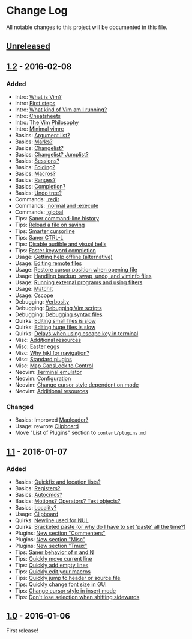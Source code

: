 # Change Log

All notable changes to this project will be documented in this file.

## [Unreleased]

## [1.2] - 2016-02-08

### Added

- Intro: [What is Vim?](README.md#what-is-vim)
- Intro: [First steps](README.md#first-steps)
- Intro: [What kind of Vim am I running?](README.md#what-kind-of-vim-am-i-running)
- Intro: [Cheatsheets](README.md#cheatsheets)
- Intro: [The Vim Philosophy](README.md#the-vim-philosophy)
- Intro: [Minimal vimrc](README.md#minimal-vimrc)
- Basics: [Argument list?](README.md#argument-list)
- Basics: [Marks?](README.md#marks)
- Basics: [Changelist?](README.md#changelist)
- Basics: [Changelist? Jumplist?](README.md#changelist-jumplist)
- Basics: [Sessions?](README.md#sessions)
- Basics: [Folding?](README.md#folding)
- Basics: [Macros?](README.md#macros)
- Basics: [Ranges?](README.md#ranges)
- Basics: [Completion?](README.md#completion)
- Basics: [Undo tree?](README.md#undo-tree)
- Commands: [:redir](README.md#redir)
- Commands: [:normal and :execute](README.md#normal-and-execute)
- Commands: [:global](README.md#global)
- Tips: [Saner command-line history](README.md#saner-command-line-history)
- Tips: [Reload a file on saving](README.md#reload-a-file-on-saving)
- Tips: [Smarter cursorline](README.md#smarter-cursorline)
- Tips: [Saner CTRL-L](README.md#saner-ctrl-l)
- Tips: [Disable audible and visual bells](README.md#disable-audible-and-visual-bells)
- Tips: [Faster keyword completion](README.md#faster-keyword-completion)
- Usage: [Getting help offline (alternative)](README.md#getting-help-offline-alternative)
- Usage: [Editing remote files](README.md#editing-remote-files)
- Usage: [Restore cursor position when opening file](README.md#restore-cursor-position-when-opening-file)
- Usage: [Handling backup, swap, undo, and viminfo files](README.md#handling-backup-swap-undo-and-viminfo-files)
- Usage: [Running external programs and using filters](README.md#running-external-programs-and-using-filters)
- Usage: [MatchIt](README.md#matchit)
- Usage: [Cscope](README.md#cscope)
- Debugging: [Verbosity](README.md#verbosity)
- Debugging: [Debugging Vim scripts](README.md#debugging-vim-scripts)
- Debugging: [Debugging syntax files](README.md#debugging-syntax-files)
- Quirks: [Editing small files is slow](README.md#editing-small-files-is-slow)
- Quirks: [Editing huge files is slow](README.md#editing-huge-files-is-slow)
- Quirks: [Delays when using escape key in terminal](README.md#delays-when-using-escape-key-in-terminal)
- Misc: [Additional resources](README.md#additional-resources)
- Misc: [Easter eggs](README.md#easter-eggs)
- Misc: [Why hjkl for navigation?](README.md#why-hjkl-for-navigation)
- Misc: [Standard plugins](README.md#standard-plugins)
- Misc: [Map CapsLock to Control](README.md#map-capslock-to-control)
- Neovim: [Terminal emulator](content/neovim.md#terminal-emulator)
- Neovim: [Configuration](content/neovim.md#configuration)
- Neovim: [Change cursor style dependent on mode](content/neovim.md#change-cursor-style-dependent-on-mode)
- Neovim: [Additional resources](content/neovim.md#additional-resources)

### Changed

- Basics: Improved [Mapleader?](README.md#mapleader)
- Usage: rewrote [Clipboard](README.md#clipboard)
- Move "List of Plugins" section to `content/plugins.md`

## [1.1] - 2016-01-07

### Added

- Basics: [Quickfix and location lists?](README.md#quickfix-and-location-lists)
- Basics: [Registers?](README.md#registers)
- Basics: [Autocmds?](README.md#autocmds)
- Basics: [Motions? Operators? Text objects?](README.md#motions-operators-text-objects)
- Basics: [Locality?](README.md#locality)
- Usage: [Clipboard](README.md#clipboard)
- Quirks: [Newline used for NUL](README.md#newline-used-for-nul)
- Quirks: [Bracketed paste (or why do I have to set 'paste' all the time?)](README.md#bracketed-paste-or-why-do-i-have-to-set-paste-all-the-time)
- Plugins: [New section "Commenters"](README.md#commenters)
- Plugins: [New section "Misc"](README.md#misc)
- Plugins: [New section "Tmux"](README.md#tmux)
- Tips: [Saner behavior of n and N](README.md#saner-behavior-of-n-and-n)
- Tips: [Quickly move current line](README.md#quickly-move-current-line)
- Tips: [Quickly add empty lines](README.md#quickly-add-empty-lines)
- Tips: [Quickly edit your macros](README.md#quickly-edit-your-macros)
- Tips: [Quickly jump to header or source file](README.md#quickly-jump-to-header-or-source-file)
- Tips: [Quickly change font size in GUI](README.md#quickly-change-font-size-in-gui)
- Tips: [Change cursor style in insert mode](README.md#change-cursor-style-in-insert-mode)
- Tips: [Don't lose selection when shifting sidewards](README.md#dont-lose-selection-when-shifting-sidewards)

## [1.0] - 2016-01-06

First release!

[Unreleased]: https://github.com/mhinz/vim-galore/compare/v1.2...HEAD
[1.2]: https://github.com/mhinz/vim-galore/compare/v1.1...v1.2
[1.1]: https://github.com/mhinz/vim-galore/compare/v1.0...v1.1
[1.0]: https://github.com/mhinz/vim-galore/compare/69677e2...v1.0
